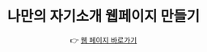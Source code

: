 <div align=center>

# 나만의 자기소개 웹페이지 만들기

👉 <a href="https://sangyoonlee1231.github.io/about-sangyoonlee/">웹 페이지 바로가기</a>

</div>
